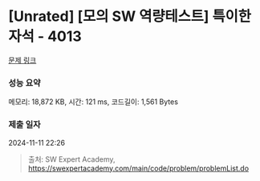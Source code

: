 # [Unrated] [모의 SW 역량테스트] 특이한 자석 - 4013 

[문제 링크](https://swexpertacademy.com/main/code/problem/problemDetail.do?contestProbId=AWIeV9sKkcoDFAVH) 

### 성능 요약

메모리: 18,872 KB, 시간: 121 ms, 코드길이: 1,561 Bytes

### 제출 일자

2024-11-11 22:26



> 출처: SW Expert Academy, https://swexpertacademy.com/main/code/problem/problemList.do